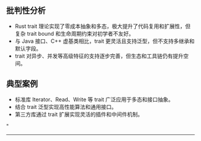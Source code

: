 ﻿## 批判性分析

- Rust trait 理论实现了零成本抽象和多态，极大提升了代码复用和扩展性，但复杂 trait bound 和生命周期约束对初学者不友好。
- 与 Java 接口、C++ 虚基类相比，trait 更灵活且支持泛型，但不支持多继承和默认字段。
- trait 对异步、并发等高级特征的支持逐步完善，但生态和工具链仍有提升空间。

## 典型案例

- 标准库 Iterator、Read、Write 等 trait 广泛应用于多态和接口抽象。
- 结合 trait 泛型实现高性能算法和通用接口。
- 第三方库通过 trait 扩展实现灵活的插件和中间件机制。

"

---
